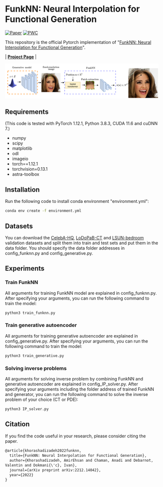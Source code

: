 # FunkNN: Neural Interpolation for Functional Generation


[![Paper](https://img.shields.io/badge/arxiv-report-red)](https://arxiv.org/abs/2212.14042)
[![PWC](https://img.shields.io/badge/PWC-report-blue)](https://paperswithcode.com/paper/funknn-neural-interpolation-for-functional)

This repository is the official Pytorch implementation of "[FunkNN: Neural Interpolation for Functional Generation](https://arxiv.org/abs/2212.14042)".

| [**Project Page**](https://sada.dmi.unibas.ch/en/research/implicit-neural-representation)  | 


<p float="center">
<img src="https://github.com/swing-research/FunkNN/blob/main/figures/network.png" width="1000">
</p>



## Requirements
(This code is tested with PyTorch 1.12.1, Python 3.8.3, CUDA 11.6 and cuDNN 7.)
- numpy
- scipy
- matplotlib
- odl
- imageio
- torch==1.12.1
- torchvision=0.13.1
- astra-toolbox

## Installation

Run the following code to install conda environment "environment.yml":
```sh
conda env create -f environment.yml
```

## Datasets
You can download the [CelebA-HQ](https://drive.switch.ch/index.php/s/pA6X3TY9x4jgcxb), [LoDoPaB-CT](https://drive.switch.ch/index.php/s/lQeYWmAIYcEEdlc) and [LSUN-bedroom](https://drive.switch.ch/index.php/s/d1MNcrUZkPpK0zx) validation datasets and split them into train and test sets and put them in the data folder. You should specify the data folder addresses in config_funknn.py and config_generative.py.

## Experiments
### Train FunkNN
All arguments for training FunkNN model are explained in config_funknn.py. After specifying your arguments, you can run the following command to train the model:
```sh
python3 train_funknn.py 
```

### Train generative autoencoder
All arguments for training generative autoencoder are explained in config_generative.py. After specifying your arguments, you can run the following command to train the model:
```sh
python3 train_generative.py
```


### Solving inverse problems
All arguments for solving inverse problem by combining FunkNN and generative autoencoder are explained in config_IP_solver.py. After specifying your arguments including the folder address of trained FunkNN and generator, you can run the following command to solve the inverse problem of your choice (CT or PDE):
```sh
python3 IP_solver.py
```

## Citation
If you find the code useful in your research, please consider citing the paper.

```
@article{khorashadizadeh2022funknn,
  title={FunkNN: Neural Interpolation for Functional Generation},
  author={Khorashadizadeh, AmirEhsan and Chaman, Anadi and Debarnot, Valentin and Dokmani{\'c}, Ivan},
  journal={arXiv preprint arXiv:2212.14042},
  year={2022}
}
```

